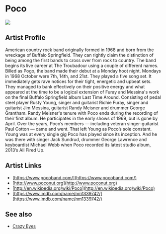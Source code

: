 # Poco

![](../../asssets/artists/Poco.png)

## Artist Profile

American country rock band originally formed in 1968 and born from the wreckage of Buffalo Springfield.
They can rightly claim the distinction of being among the first bands to cross over from rock to country.
The band begins its live career at The Troubadour using a couple of different names. Billed as Pogo, the band made their debut at a Monday hoot night. Mondays in 1968 October were 7th, 14th, and 21st. They played a five song set. It immediately gets rave notices for their tight, energetic and upbeat sets. They managed to bank effectively on their positive energy and what appeared at the time to be a logical extension of Furay and Messina's work on the final Buffalo Springfield album Last Time Around.
Consisting of pedal steel player Rusty Young, singer and guitarist Richie Furay, singer and guitarist Jim Messina, guitarist Randy Meisner and drummer George Grantham. Randy Meisner's tenure with Poco ends during the recording of their first album. He participates in the early shows of 1969, but is gone by April. Over the years, Poco’s members — including veteran singer-guitarist Paul Cotton — came and went. That left Young as Poco’s sole constant. Young was at every single gig Poco has played since its inception. And he was there with singer Jack Sundrud, drummer George Lawrence and keyboardist Michael Webb when Poco recorded its latest studio album, 2013’s All Fired Up.


## Artist Links

- [https://www.pocoband.com/](https://www.pocoband.com/)
- [http://www.poconut.org](http://www.poconut.org)
- [http://en.wikipedia.org/wiki/Poco](http://en.wikipedia.org/wiki/Poco)
- [https://www.imdb.com/name/nm1339742/](https://www.imdb.com/name/nm1339742/)


## See also

- [Crazy Eyes](Poco-Crazy_Eyes.md)
